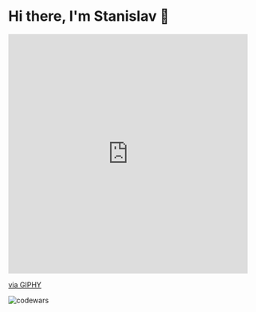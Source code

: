 # Hi there, I'm Stanislav 👋

<iframe src="https://giphy.com/embed/kJV3yFjaVYtlP0CMOR" width="480" height="480" frameBorder="0" class="giphy-embed" allowFullScreen></iframe><p><a href="https://giphy.com/stickers/coding-fusionacl-pizzacoding-kJV3yFjaVYtlP0CMOR">via GIPHY</a></p>

![codewars](https://www.codewars.com/users/unbulanov/badges/small)


<!--
**unbulanov/unbulanov** is a ✨ _special_ ✨ repository because its `README.md` (this file) appears on your GitHub profile.

Here are some ideas to get you started:

- 🔭 I’m currently working on ...
- 🌱 I’m currently learning ...
- 👯 I’m looking to collaborate on ...
- 🤔 I’m looking for help with ...
- 💬 Ask me about ...
- 📫 How to reach me: ...
- 😄 Pronouns: ...
- ⚡ Fun fact: ...
-->
